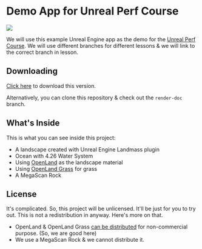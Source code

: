 # Demo App for Unreal Perf Course

[![](https://user-images.githubusercontent.com/50838/119766227-454cc200-bed2-11eb-97e5-3d91f2494ff4.png)](https://www.youtube.com/playlist?list=PLsyGu3bA_w_AtJl6HiJfXcazzxuQN-udi)

We will use this example Unreal Engine app as the demo for the [Unreal Perf Course](https://www.youtube.com/playlist?list=PLsyGu3bA_w_AtJl6HiJfXcazzxuQN-udi). We will use different branches for different lessons & we will link to the correct branch in lesson.

## Downloading

[Click here](https://github.com/GameDev4K/UnrealPerfCourseDemo/archive/refs/heads/render-doc.zip) to download this version.

Alternatively, you can clone this repository & check out the `render-doc` branch.

## What's Inside

This is what you can see inside this project:

* A landscape created with Unreal Engine Landmass plugin
* Ocean with 4.26 Water System
* Using [OpenLand](https://www.unrealengine.com/marketplace/en-US/product/openland-customizable-landscape-auto-material?sessionInvalidated=true) as the landscape material
* Using [OpenLand Grass](https://unrealengine.com/marketplace/en-US/product/openland-grass-customizable-game-ready-grass-system) for grass
* A MegaScan Rock

## License

It's complicated. So, this project will be unlicensed. It'll be just for you to try out. This is not a redistribution in anyway. Here's more on that.

* OpenLand & OpenLand Grass [can be distributed](https://github.com/GameDev4K/unreal-openland) for non-commercial purpose. (So, we are good here)
* We use a MegaScan Rock & we cannot distribute it.

